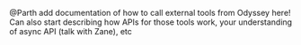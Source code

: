 @Parth add documentation of how to call external tools from Odyssey here! Can also start describing how APIs for those tools work, your understanding of async API (talk with Zane), etc
